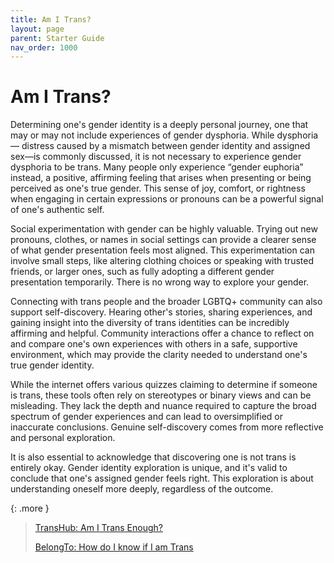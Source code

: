 ```yaml
---
title: Am I Trans?
layout: page
parent: Starter Guide
nav_order: 1000
---
```

# Am I Trans?
Determining one's gender identity is a deeply personal journey, one that may or may not include experiences of gender dysphoria. While dysphoria — distress caused by a mismatch between gender identity and assigned sex—is commonly discussed, it is not necessary to experience gender dysphoria to be trans. Many people only experience “gender euphoria” instead, a positive, affirming feeling that arises when presenting or being perceived as one's true gender. This sense of joy, comfort, or rightness when engaging in certain expressions or pronouns can be a powerful signal of one's authentic self.

Social experimentation with gender can be highly valuable. Trying out new pronouns, clothes, or names in social settings can provide a clearer sense of what gender presentation feels most aligned. This experimentation can involve small steps, like altering clothing choices or speaking with trusted friends, or larger ones, such as fully adopting a different gender presentation temporarily. There is no wrong way to explore your gender.

Connecting with trans people and the broader LGBTQ+ community can also support self-discovery. Hearing other's stories, sharing experiences, and gaining insight into the diversity of trans identities can be incredibly affirming and helpful. Community interactions offer a chance to reflect on and compare one's own experiences with others in a safe, supportive environment, which may provide the clarity needed to understand one's true gender identity.

While the internet offers various quizzes claiming to determine if someone is trans, these tools often rely on stereotypes or binary views and can be misleading. They lack the depth and nuance required to capture the broad spectrum of gender experiences and can lead to oversimplified or inaccurate conclusions. Genuine self-discovery comes from more reflective and personal exploration.

It is also essential to acknowledge that discovering one is not trans is entirely okay. Gender identity exploration is unique, and it's valid to conclude that one's assigned gender feels right. This exploration is about understanding oneself more deeply, regardless of the outcome.

{: .more }
> [TransHub: Am I Trans Enough?](https://www.transhub.org.au/am-i-trans-enough)
>
> [BelongTo: How do I know if I am Trans](https://www.belongto.org/support-for-me/advice/how-do-i-know-if-am-i-trans/)